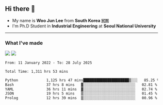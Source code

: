 ## Hi there 👋

- My name is **Woo Jun Lee** from **South Korea 🇰🇷**
- I'm Ph.D Student in **Industrial Engineering** at **Seoul National University**

---

### What I've made

<a href="https://share.streamlit.io/tomtom1103/kuiai_hackathon_2022/main/JL_app.py"><img src="https://img.shields.io/badge/Journey Lee-161B22?style=for-the-badge&logo=streamlit&logoColor=FF4B4B"/></a> <a href="https://jeon-100.github.io/Dangzang/"><img src="https://img.shields.io/badge/당신을 위한 장학금, 당장!-161B22?style=for-the-badge&logo=react&logoColor=#61DAFB"/></a>

<!--START_SECTION:waka-->

```txt
From: 11 January 2022 - To: 28 July 2025

Total Time: 1,311 hrs 53 mins

Python             1,125 hrs 47 mins█████████████████████▒░░░   85.25 %
Bash               37 hrs 8 mins   ▓░░░░░░░░░░░░░░░░░░░░░░░░   02.81 %
YAML               36 hrs 11 mins  ▓░░░░░░░░░░░░░░░░░░░░░░░░   02.74 %
JSON               19 hrs 5 mins   ▒░░░░░░░░░░░░░░░░░░░░░░░░   01.45 %
Prolog             12 hrs 39 mins  ▒░░░░░░░░░░░░░░░░░░░░░░░░   00.96 %
```

<!--END_SECTION:waka-->
